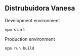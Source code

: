 ## Distrubuidora Vanesa

Development environment
```
npm start
```

Production environment
```
npm run build
```
